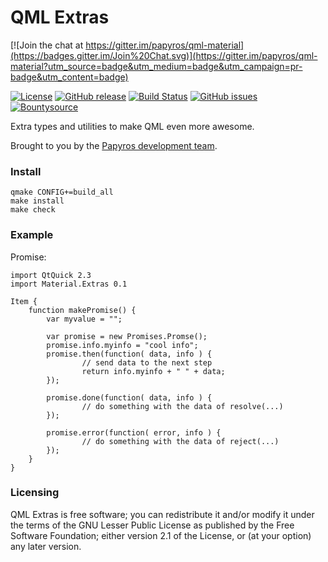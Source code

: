 QML Extras
==========

[![Join the chat at https://gitter.im/papyros/qml-material](https://badges.gitter.im/Join%20Chat.svg)](https://gitter.im/papyros/qml-material?utm_source=badge&utm_medium=badge&utm_campaign=pr-badge&utm_content=badge)

[![License](https://img.shields.io/badge/license-LGPLv2.1%2B-blue.svg)](http://www.gnu.org/licenses/old-licenses/lgpl-2.1.html)
[![GitHub release](https://img.shields.io/github/release/papyros/qml-extras.svg)](https://github.com/papyros/qml-extras)
[![Build Status](https://travis-ci.org/papyros/qml-extras.svg?branch=develop)](https://travis-ci.org/papyros/qml-extras)
[![GitHub issues](https://img.shields.io/github/issues/papyros/qml-extras.svg)](https://github.com/papyros/qml-extras/issues)
[![Bountysource](https://img.shields.io/bountysource/team/papyros/activity.svg)](https://www.bountysource.com/teams/papyros)

Extra types and utilities to make QML even more awesome.

Brought to you by the [Papyros development team](https://github.com/papyros/qml-extras/graphs/contributors).

### Install ###

```
qmake CONFIG+=build_all
make install
make check
```

### Example ###

Promise:
```
import QtQuick 2.3
import Material.Extras 0.1

Item {
    function makePromise() {
        var myvalue = "";

        var promise = new Promises.Promse();
        promise.info.myinfo = "cool info";
        promise.then(function( data, info ) {
                // send data to the next step
                return info.myinfo + " " + data;
        });

        promise.done(function( data, info ) {
                // do something with the data of resolve(...)
        });

        promise.error(function( error, info ) {
                // do something with the data of reject(...)
        });
    }
}

```


### Licensing ###

QML Extras is free software; you can redistribute it and/or modify it under the terms of the GNU Lesser Public License as published by the Free Software Foundation; either version 2.1 of the License, or (at your option) any later version.

